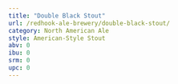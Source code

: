 ```yaml
---
title: "Double Black Stout"
url: /redhook-ale-brewery/double-black-stout/
category: North American Ale
style: American-Style Stout
abv: 0
ibu: 0
srm: 0
upc: 0
---
```


